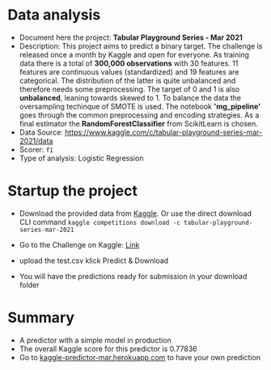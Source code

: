 # Data analysis
- Document here the project: **Tabular Playground Series - Mar 2021**
- Description: This project aims to predict a binary target. The challenge is released once a month by Kaggle and open for everyone. As training data there is a total of **300,000 observations** with 30 features. 11 features are continuous values (standardized) and 19 features are categorical. The distribution of the latter is quite unbalanced and therefore needs some preprocessing. The target of 0 and 1 is also **unbalanced**, leaning towards skewed to 1. To balance the data the oversampling techinque of SMOTE is used. The notebook **'mg_pipeline'** goes through the common preprocessing and encoding strategies. As a final estimator the **RandomForestClassifier** from ScikitLearn is chosen.
- Data Source: https://www.kaggle.com/c/tabular-playground-series-mar-2021/data
- Scorer: ```f1```
- Type of analysis: Logistic Regression


# Startup the project

- Download the provided data from [Kaggle](https://www.kaggle.com/c/tabular-playground-series-mar-2021/data). Or use the direct download CLI command ```kaggle competitions download -c tabular-playground-series-mar-2021```

- Go to the Challenge on Kaggle: <a href="https://www.kaggle.com/c/tabular-playground-series-mar-2021">Link</a>
- upload the test.csv klick Predict & Download
- You will have the predictions ready for submission in your download folder

# Summary
- A predictor with a simple model in production
- The overall Kaggle score for this predictor is 0.77836
- Go to <a href="kaggle-predictor-mar.herokuapp.com">kaggle-predictor-mar.herokuapp.com</a> to have your own prediction
